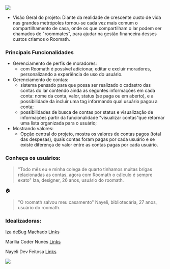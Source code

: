![](https://user-images.githubusercontent.com/68659584/90926308-3841f600-e3c9-11ea-899d-8fd6134d7969.jpg)



- Visão Geral do projeto:  Diante da realidade de crescente custo de vida nas grandes metrópoles tornou-se cada vez mais comum o compartilhamento de casa, onde os que compartilham o lar podem ser chamados de "roommates", para ajudar na gestão financeira desses custos criamos o Roomath.

### Principais Funcionalidades

- Gerenciamento de perfis de moradores:
	- com Roomath é possível adicionar, editar e excluir moradores, personalizando a experiência de uso do usuário.
- Gerenciamento de contas:
	- sistema pensado para que possa ser realizado o cadastro das contas do lar contendo ainda as seguntes informações em cada conta: nome da conta, valor, status (se paga ou em aberto), e a possibilidade da incluir uma tag informando qual usuário pagou a conta;
	- possibilidades de busca de contas por status e visualização de informações partir da funcionalidade "visualizar contas"que retornar uma lista organizada para o usuário;
- Mostrando valores:
	- Opção central do projeto, mostra os valores de contas pagos (total das despesas), quais contas foram pagas por cada usuário e se existe diferença de valor entre as contas pagas por cada usuário.




### Conheça os usuários:

> "Todo mês eu e minha colega de quarto tinhamos muitas brigas relacionadas as contas, agora com Roomath o cálculo é sempre exato" 
Iza, designer, 26 anos, usuário do roomath.

:house: 

                    
> "O roomath salvou meu casamento"
Nayeli, bibliotecária, 27 anos, usuário do roomath.

### Idealizadoras:

Iza deBug Machado [Links](https://github.com/machadinhacega)

Marília Coder Nunes [Links](https://github.com/Ligeiadev)

Nayeli Dev Feitosa [Links](https://github.com/NayeliDev)

![](https://user-images.githubusercontent.com/68659584/90925948-80144d80-e3c8-11ea-86d4-22ad217d7230.jpg)

